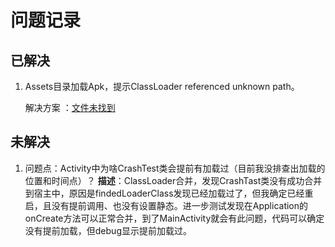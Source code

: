 # 问题记录

## 已解决

1. Assets目录加载Apk，提示ClassLoader referenced unknown path。

    解决方案 ：[文件未找到](../../../1.%E7%B3%BB%E7%BB%9F%E6%BA%90%E7%A0%81%E8%A7%A3%E6%9E%90/3.dex%E6%96%87%E4%BB%B6%E5%8A%A0%E8%BD%BD/3.%E5%8A%A0%E8%BD%BD%E6%8F%90%E7%A4%BA%E6%96%87%E4%BB%B6%E6%9C%AA%E6%89%BE%E5%88%B0.md)

## 未解决

1. 问题点：Activity中为啥CrashTest类会提前有加载过（目前我没排查出加载的位置和时间点）？
**描述**：ClassLoader合并，发现CrashTast类没有成功合并到宿主中，原因是findedLoaderClass发现已经加载过了，但我确定已经重启，且没有提前调用、也没有设置静态。进一步测试发现在Application的onCreate方法可以正常合并，到了MainActivity就会有此问题，代码可以确定没有提前加载，但debug显示提前加载过。
